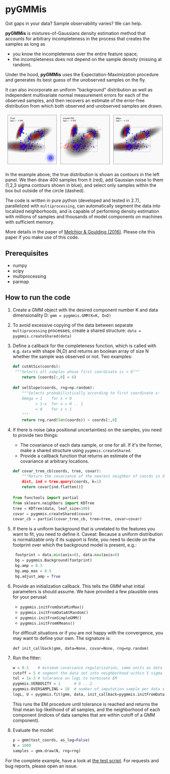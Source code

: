 # pyGMMis

Got gaps in your data? Sample observability varies? We can help.

**pyGMMis** is mixtures-of-Gaussians density estimation method that accounts for arbitrary incompleteness in the process that creates the samples as long as

* you know the incompleteness over the entire feature space,
* the incompleteness does not depend on the sample density (missing at random).

Under the hood, **pyGMMis** uses the Expectation-Maximization procedure and generates its best guess of the unobserved samples on the fly.

It can also incorporate an uniform "background" distribution as well as independent multivariate normal measurement errors for each of the observed samples, and then recovers an estimate of the error-free distribution from which both observed and unobserved samples are drawn.

![Example of pyGMMis](tests/pygmmis.png)

In the example above, the true distribution is shown as contours in the left panel. We then draw 400 samples from it (red), add Gaussian noise to them (1,2,3 sigma contours shown in blue), and select only samples within the box but outside of the circle (dashed).

The code is written in pure python (developed and tested in 2.7), parallelized with `multiprocessing`, can automatically segment the data into localized neighborhoods, and is capable of performing density estimation with millions of samples and thousands of model components on machines with sufficient memory.

More details in the paper of [Melchior & Goulding (2016)](). Please cite this paper if you make use of this code.

## Prerequisites

* numpy
* scipy
* multiprocessing
* parmap

## How to run the code

1. Create a GMM object with the desired component number K and data dimensionality D:
   ```gmm = pygmmis.GMM(K=K, D=D) ```

2. To avoid excessive copying of the data between separate `multiprocessing` processes, create a shared structure:
   ```data = pygmmis.createShared(data)```

3. Define a callback for the completeness function, which is called with e.g. `data` with shape (N,D) and returns an boolean array of size N whether the sample was observed or not. Two examples:

   ```python
   def cutAtSix(coords):
   	"""Selects all samples whose first coordinate is < 6"""
       return (coords[:,0] < 6)

   def selSlope(coords, rng=np.random):
       """Selects probabilistically according to first coordinate x:
       Omega = 1    for x < 0
             = 1-x  for x = 0 .. 1
             = 0    for x > 1
       """
       return rng.rand(len(coords)) > coords[:,0]
   ```

4. If there is noise (aka positional uncertainties) on the samples, you need to provide two things:

   * The covariance of each data sample, or one for all. If it's the former, make a shared structure using `pygmmis.createShared`.
   * Provide a callback function that returns an estimate of the covariance at arbitrary locations.

   ```python
   def covar_tree_cb(coords, tree, covar):
       """Return the covariance of the nearest neighbor of coords in data.""""
       dist, ind = tree.query(coords, k=1)
       return covar[ind.flatten()]

   from functools import partial
   from sklearn.neighbors import KDTree
   tree = KDTree(data, leaf_size=100)
   covar = pygmmis.createShared(covar)
   covar_cb = partial(covar_tree_cb, tree=tree, covar=covar)
   ```

5. If there is a uniform background that is unrelated to the features you want to fit, you need to define it. Caveat: Because a uniform distribution is normalizable only if its support is finite, you need to decide on the footprint over which the background model is present, e.g.:

   ```python
    footprint = data.min(axis=0), data.max(axis=0)
    bg = pygmmis.Background(footprint)
    bg.amp = 0.3
    bg.amp_max = 0.5
    bg.adjust_amp = True
   ```

6. Provide an initialization callback. This tells the GMM what initial parameters is should assume. We have provided a few plausible ones for your perusal:

   * `pygmmis.initFromDataMinMax()`
   * `pygmmis.initFromDataAtRandom()`
   * `pygmmis.initFromSimpleGMM()`
   * `pygmmis.initFromKMeans()`

   For difficult situations or if you are not happy with the convergence, you may want to define your own. The signature is: 

   ```def init_callback(gmm, data=None, covar=None, rng=np.random)```

7. Run the fitter:

   ```python
   w = 0.1    # minimum covariance regularization, same units as data
   cutoff = 5 # segment the data set into neighborhood within 5 sigma around components
   tol = 1e-3 # tolerance on logL to terminate EM
   pygmmis.VERBOSITY = 1      # 0 .. 2
   pygmmis.OVERSAMPLING = 10  # number of imputation sample per data sample.
   logL, U = pygmmis.fit(gmm, data, init_callback=pygmmis.initFromDataMinMax, sel_callback=cb, covar_callback=covar_cb, w=w, cutoff=cutoff, background=bg, tol=tol, rng=rng)
   ```

   This runs the EM procedure until tolerance is reached and returns the final mean log-likelihood of all samples, and the neighborhood of each component (indices of data samples that are within cutoff of a GMM component).

8. Evaluate the model:

   ```python
   p = gmm(test_coords, as_log=False)
   N = 1000
   samples = gmm.draw(N, rng=rng)
   ```



For the complete example, have a look at [the test script](tests/test.py). For requests and bug reports, please open an issue.